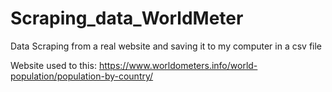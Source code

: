 # Scraping_data_WorldMeter
Data Scraping from a real website and saving it to my computer in a csv file

Website used to this: https://www.worldometers.info/world-population/population-by-country/
